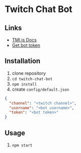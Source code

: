 # Twitch Chat Bot

## Links
- [TMI.js Docs](https://github.com/tmijs/docs/tree/gh-pages/_posts)
- [Get bot token](http://twitchapps.com/tmi/)

## Installation
1. clone repository
2. `cd twitch-chat-bot`
3. `npm install`
4. create `config/default.json`
```json
{
  "channel": "<twitch channel>",
  "username": "<bot username>",
  "token": "<bot token>"
}
```

## Usage
1. `npm start`
